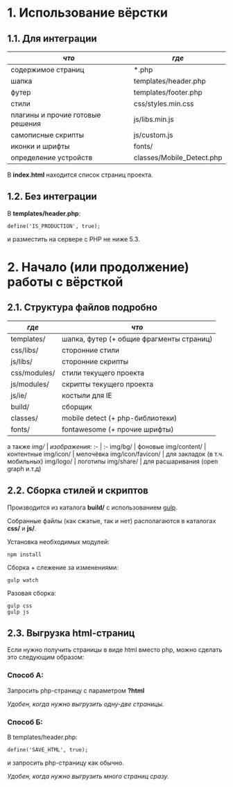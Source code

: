 # 1. Использование вёрстки




## 1.1. Для интеграции


*что* | *где*
--- | ---
содержимое страниц | *.php
шапка | templates/header.php
футер | templates/footer.php
стили | css/styles.min.css 
плагины и прочие готовые решения | js/libs.min.js 
самописные скрипты | js/custom.js
иконки и шрифты | fonts/
определение устройств | classes/Mobile_Detect.php

В **index.html** находится список страниц проекта.




## 1.2. Без интеграции


В **templates/header.php**: 

```
define('IS_PRODUCTION', true);
```

и разместить на сервере с PHP не ниже 5.3.


# 2. Начало (или продолжение) работы с вёрсткой




## 2.1. Структура файлов подробно


*где* | *что*
--- | ---
templates/         | шапка, футер (+ общие фрагменты страниц)
css/libs/          | сторонние стили 
js/libs/           | сторонние скрипты
css/modules/       | стили текущего проекта
js/modules/        | скрипты текущего проекта
js/ie/             | костыли для IE
build/             | сборщик
classes/           | mobile detect (+ php-библиотеки)
fonts/             | fontawesome (+ прочие шрифты)
а также
*img/* | *изображения:*
:- | :-
img/bg/            | фоновые
img/content/       | контентные
img/icon/          | мелочёвка
img/icon/favicon/  | для закладок (в т.ч. мобильных)
img/logo/          | логотипы
img/share/         | для расшаривания (open graph и.т.д)




## 2.2. Сборка стилей и скриптов

Производится из каталога **build/** c использованием [gulp](http://gulpjs.com/).

Собранные файлы (как сжатые, так и нет) располагаются в каталогах **css/** и **js/**.


Установка необходимых модулей:

```
npm install
```

Сборка + слежение за изменениями:

```
gulp watch
```

Разовая сборка:

```
gulp css
gulp js
```




## 2.3. Выгрузка html-страниц

Если нужно получить страницы в виде html вместо php, можно сделать это следующим образом:

### Способ А:
Запросить php-страницу с параметром **?html**

*Удобен, когда нужно выгрузить одну-две страницы.*

### Способ Б:
В templates/header.php:
```
define('SAVE_HTML', true);
```
и запросить php-страницу как обычно.

*Удобен, когда нужно выгрузить много страниц сразу.*



